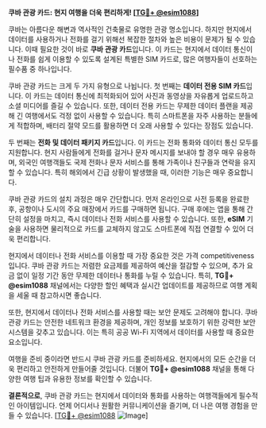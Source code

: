 **쿠바 관광 카드: 현지 여행을 더욱 편리하게! [[TG💪+ @esim1088](https://t.me/s/esim1088)]**

쿠바는 아름다운 해변과 역사적인 건축물로 유명한 관광 명소입니다. 하지만 현지에서 데이터를 사용하거나 전화를 걸기 위해선 복잡한 절차와 높은 비용이 문제가 될 수 있습니다. 이때 필요한 것이 바로 **쿠바 관광 카드**입니다. 이 카드는 현지에서 데이터 통신이나 전화를 쉽게 이용할 수 있도록 설계된 특별한 SIM 카드로, 많은 여행자들이 선호하는 필수품 중 하나입니다.

쿠바 관광 카드는 크게 두 가지 유형으로 나뉩니다. 첫 번째는 **데이터 전용 SIM 카드**입니다. 이 카드는 데이터 통신에 최적화되어 있어 사진과 동영상을 자유롭게 업로드하고 소셜 미디어를 즐길 수 있습니다. 또한, 데이터 전용 카드는 무제한 데이터 플랜을 제공해 긴 여행에서도 걱정 없이 사용할 수 있습니다. 특히 스마트폰을 자주 사용하는 분들에게 적합하며, 배터리 절약 모드를 활용하면 더 오래 사용할 수 있다는 장점도 있습니다.

두 번째는 **전화 및 데이터 패키지 카드**입니다. 이 카드는 전화 통화와 데이터 통신 모두를 지원합니다. 현지 사람들에게 전화를 걸거나 문자 메시지를 보내야 할 경우 매우 유용하며, 외국인 여행객들도 국제 전화나 문자 서비스를 통해 가족이나 친구들과 연락을 유지할 수 있습니다. 특히 해외에서 긴급 상황이 발생했을 때, 이러한 기능은 매우 중요합니다.

쿠바 관광 카드의 설치 과정은 매우 간단합니다. 먼저 온라인으로 사전 등록을 완료한 후, 공항이나 도시의 주요 매장에서 카드를 구매하면 됩니다. 구매 후에는 앱을 통해 간단히 설정을 마치고, 즉시 데이터나 전화 서비스를 사용할 수 있습니다. 또한, **eSIM** 기술을 사용하면 물리적으로 카드를 교체하지 않고도 스마트폰에 직접 연결할 수 있어 더욱 편리합니다.

현지에서 데이터나 전화 서비스를 이용할 때 가장 중요한 것은 가격 competitiveness입니다. 쿠바 관광 카드는 저렴한 요금제를 제공하여 예산을 절감할 수 있으며, 추가 요금 없이 일정 기간 동안 무제한 데이터나 통화를 누릴 수 있습니다. 특히, **TG💪+ @esim1088** 채널에서는 다양한 할인 혜택과 실시간 업데이트를 제공하므로 여행 계획을 세울 때 참고하시면 좋습니다.

또한, 현지에서 데이터나 전화 서비스를 사용할 때는 보안 문제도 고려해야 합니다. 쿠바 관광 카드는 안전한 네트워크 환경을 제공하며, 개인 정보를 보호하기 위한 강력한 보안 시스템을 갖추고 있습니다. 이는 특히 공공 Wi-Fi 지역에서 데이터를 사용할 때 중요한 요소입니다.

여행을 준비 중이라면 반드시 쿠바 관광 카드를 준비하세요. 현지에서의 모든 순간을 더욱 편리하고 안전하게 만들어줄 것입니다. 더불어 **TG💪+ @esim1088** 채널을 통해 다양한 여행 팁과 유용한 정보를 확인할 수 있습니다.

**결론적으로**, 쿠바 관광 카드는 현지에서 데이터와 통화를 사용하는 여행객들에게 필수적인 아이템입니다. 언제 어디서나 원활한 커뮤니케이션을 즐기며, 더 나은 여행 경험을 만들 수 있습니다. [[TG💪+ @esim1088](https://t.me/s/esim1088) ![Image](https://i.postimg.cc/Y0z9fWf4/image.png)]